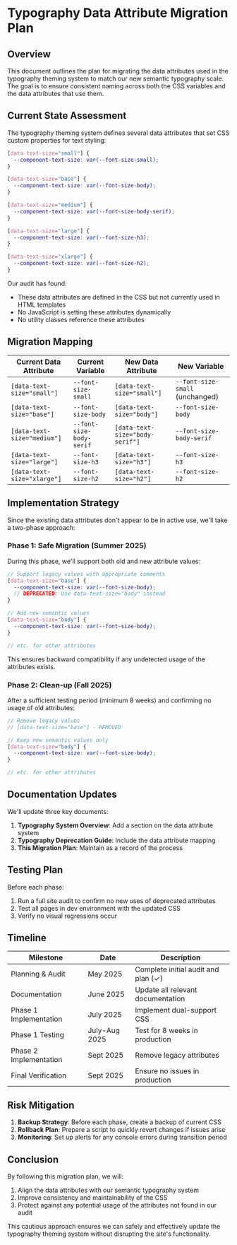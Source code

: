 # Typography Data Attribute Migration Plan

## Overview

This document outlines the plan for migrating the data attributes used in the typography theming system to match our new semantic typography scale. The goal is to ensure consistent naming across both the CSS variables and the data attributes that use them.

## Current State Assessment

The typography theming system defines several data attributes that set CSS custom properties for text styling:

```scss
[data-text-size="small"] {
  --component-text-size: var(--font-size-small);
}

[data-text-size="base"] {
  --component-text-size: var(--font-size-body);
}

[data-text-size="medium"] {
  --component-text-size: var(--font-size-body-serif);
}

[data-text-size="large"] {
  --component-text-size: var(--font-size-h3);
}

[data-text-size="xlarge"] {
  --component-text-size: var(--font-size-h2);
}
```

Our audit has found:
- These data attributes are defined in the CSS but not currently used in HTML templates
- No JavaScript is setting these attributes dynamically
- No utility classes reference these attributes

## Migration Mapping

| Current Data Attribute | Current Variable | New Data Attribute | New Variable |
|------------------------|------------------|-------------------|--------------|
| `[data-text-size="small"]` | `--font-size-small` | `[data-text-size="small"]` | `--font-size-small` (unchanged) |
| `[data-text-size="base"]` | `--font-size-body` | `[data-text-size="body"]` | `--font-size-body` |
| `[data-text-size="medium"]` | `--font-size-body-serif` | `[data-text-size="body-serif"]` | `--font-size-body-serif` |
| `[data-text-size="large"]` | `--font-size-h3` | `[data-text-size="h3"]` | `--font-size-h3` |
| `[data-text-size="xlarge"]` | `--font-size-h2` | `[data-text-size="h2"]` | `--font-size-h2` |

## Implementation Strategy

Since the existing data attributes don't appear to be in active use, we'll take a two-phase approach:

### Phase 1: Safe Migration (Summer 2025)

During this phase, we'll support both old and new attribute values:

```scss
// Support legacy values with appropriate comments
[data-text-size="base"] {
  --component-text-size: var(--font-size-body);
  // DEPRECATED: Use data-text-size="body" instead
}

// Add new semantic values
[data-text-size="body"] {
  --component-text-size: var(--font-size-body);
}

// etc. for other attributes
```

This ensures backward compatibility if any undetected usage of the attributes exists.

### Phase 2: Clean-up (Fall 2025)

After a sufficient testing period (minimum 8 weeks) and confirming no usage of old attributes:

```scss
// Remove legacy values
// [data-text-size="base"] - REMOVED

// Keep new semantic values only
[data-text-size="body"] {
  --component-text-size: var(--font-size-body);
}

// etc. for other attributes
```

## Documentation Updates

We'll update three key documents:

1. **Typography System Overview**: Add a section on the data attribute system
2. **Typography Deprecation Guide**: Include the data attribute mapping
3. **This Migration Plan**: Maintain as a record of the process

## Testing Plan

Before each phase:
1. Run a full site audit to confirm no new uses of deprecated attributes
2. Test all pages in dev environment with the updated CSS
3. Verify no visual regressions occur

## Timeline

| Milestone | Date | Description |
|-----------|------|-------------|
| Planning & Audit | May 2025 | Complete initial audit and plan (✓) |
| Documentation | June 2025 | Update all relevant documentation |
| Phase 1 Implementation | July 2025 | Implement dual-support CSS |
| Phase 1 Testing | July-Aug 2025 | Test for 8 weeks in production |
| Phase 2 Implementation | Sept 2025 | Remove legacy attributes |
| Final Verification | Sept 2025 | Ensure no issues in production |

## Risk Mitigation

1. **Backup Strategy**: Before each phase, create a backup of current CSS
2. **Rollback Plan**: Prepare a script to quickly revert changes if issues arise
3. **Monitoring**: Set up alerts for any console errors during transition period

## Conclusion

By following this migration plan, we will:
1. Align the data attributes with our semantic typography system
2. Improve consistency and maintainability of the CSS
3. Protect against any potential usage of the attributes not found in our audit

This cautious approach ensures we can safely and effectively update the typography theming system without disrupting the site's functionality.